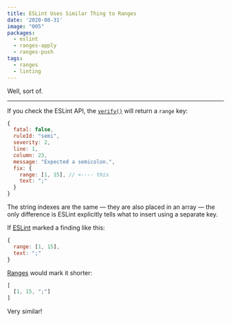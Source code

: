 ```yaml
---
title: ESLint Uses Similar Thing to Ranges
date: '2020-08-31'
image: "005"
packages:
  - eslint
  - ranges-apply
  - ranges-push
tags:
  - ranges
  - linting
---
```


Well, sort of.

---

If you check the ESLint API, the [`verify()`](https://eslint.org/docs/developer-guide/nodejs-api#linterverify) will return a `range` key:

```js
{
  fatal: false,
  ruleId: "semi",
  severity: 2,
  line: 1,
  column: 23,
  message: "Expected a semicolon.",
  fix: {
    range: [1, 15], // <---- this
    text: ";"
  }
}
```

The string indexes are the same — they are also placed in an array — the only difference is ESLint explicitly tells what to insert using a separate key.

If [ESLint](https://eslint.org/) marked a finding like this:

```js
{
  range: [1, 15],
  text: ";"
}
```

[Ranges](/ranges/) would mark it shorter:

```js
[
  [1, 15, ";"]
]
```

Very similar!
